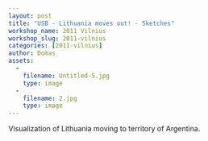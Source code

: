 ```yaml
---
layout: post
title: "USB - Lithuania moves out! - Sketches"
workshop_name: 2011 Vilnius
workshop_slug: 2011-vilnius
categories: [2011-vilnius]
author: Domas 
assets:
  -
    filename: Untitled-5.jpg
    type: image
  -
    filename: 2.jpg
    type: image
---
```

Visualization of Lithuania moving to territory of Argentina.&nbsp;
